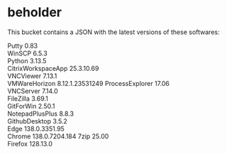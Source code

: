 # beholder
This bucket contains a JSON with the latest versions of these softwares:

Putty              0.83           
WinSCP             6.5.3          
Python             3.13.5         
CitrixWorkspaceApp 25.3.10.69     
VNCViewer          7.13.1         
VMWareHorizon      8.12.1.23531249
ProcessExplorer    17.06          
VNCServer          7.14.0         
FileZilla          3.69.1         
GitForWin          2.50.1         
NotepadPlusPlus    8.8.3          
GithubDesktop      3.5.2          
Edge               138.0.3351.95  
Chrome             138.0.7204.184 
7zip               25.00          
Firefox            128.13.0         



